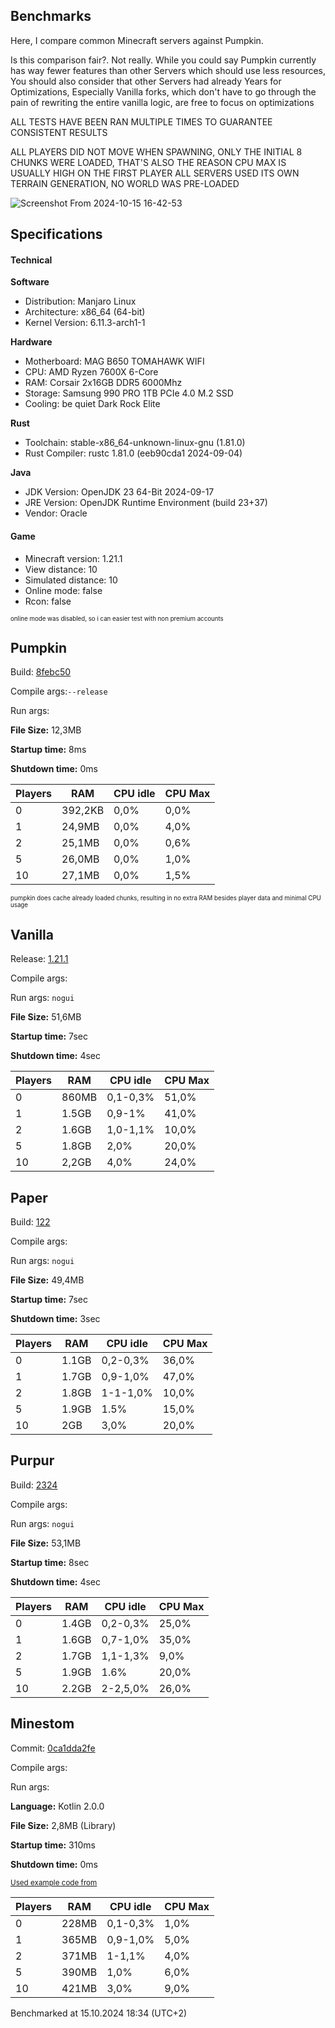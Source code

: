 ## Benchmarks

Here, I compare common Minecraft servers against Pumpkin.

Is this comparison fair?. Not really. While you could say Pumpkin currently has way fewer features than other Servers which should use less resources, You should also consider that other Servers had already Years for
Optimizations, Especially Vanilla forks, which don't have to go through the pain of rewriting the entire vanilla logic, are free to focus on optimizations

ALL TESTS HAVE BEEN RAN MULTIPLE TIMES TO GUARANTEE CONSISTENT RESULTS

ALL PLAYERS DID NOT MOVE WHEN SPAWNING, ONLY THE INITIAL 8 CHUNKS WERE LOADED, THAT'S ALSO THE REASON CPU MAX IS USUALLY HIGH ON THE FIRST PLAYER
ALL SERVERS USED ITS OWN TERRAIN GENERATION, NO WORLD WAS PRE-LOADED

![Screenshot From 2024-10-15 16-42-53](https://github.com/user-attachments/assets/e08fbb00-42fe-4479-a03b-11bb6886c91a)

## Specifications

#### Technical

**Software**

- Distribution: Manjaro Linux
- Architecture: x86_64 (64-bit)
- Kernel Version: 6.11.3-arch1-1

**Hardware**

- Motherboard: MAG B650 TOMAHAWK WIFI
- CPU: AMD Ryzen 7600X 6-Core
- RAM: Corsair 2x16GB DDR5 6000Mhz
- Storage: Samsung 990 PRO 1TB PCIe 4.0 M.2 SSD
- Cooling: be quiet Dark Rock Elite

**Rust**

- Toolchain: stable-x86_64-unknown-linux-gnu (1.81.0)
- Rust Compiler: rustc 1.81.0 (eeb90cda1 2024-09-04)

**Java**

- JDK Version: OpenJDK 23 64-Bit 2024-09-17
- JRE Version: OpenJDK Runtime Environment (build 23+37)
- Vendor: Oracle

#### Game

- Minecraft version: 1.21.1
- View distance: 10
- Simulated distance: 10
- Online mode: false
- Rcon: false

<sub><sup>online mode was disabled, so i can easier test with non premium accounts</sup></sub>

## Pumpkin

Build: [8febc50](https://github.com/Snowiiii/Pumpkin/commit/8febc5035d5611558c13505b7724e6ca284e0ada)

Compile args:`--release`

Run args:

**File Size:** 12,3MB

**Startup time:** 8ms

**Shutdown time:** 0ms

| Players | RAM     | CPU idle | CPU Max |
| ------- | ------- | -------- | ------- |
| 0       | 392,2KB | 0,0%     | 0,0%    |
| 1       | 24,9MB  | 0,0%     | 4,0%    |
| 2       | 25,1MB  | 0,0%     | 0,6%    |
| 5       | 26,0MB  | 0,0%     | 1,0%    |
| 10      | 27,1MB  | 0,0%     | 1,5%    |

<sub><sup>pumpkin does cache already loaded chunks, resulting in no extra RAM besides player data and minimal CPU usage</sup></sub>

## Vanilla

Release: [1.21.1](https://piston-data.mojang.com/v1/objects/59353fb40c36d304f2035d51e7d6e6baa98dc05c/server.jar)

Compile args:

Run args: `nogui`

**File Size:** 51,6MB

**Startup time:** 7sec

**Shutdown time:** 4sec

| Players | RAM   | CPU idle | CPU Max |
| ------- | ----- | -------- | ------- |
| 0       | 860MB | 0,1-0,3% | 51,0%   |
| 1       | 1.5GB | 0,9-1%   | 41,0%   |
| 2       | 1.6GB | 1,0-1,1% | 10,0%   |
| 5       | 1.8GB | 2,0%     | 20,0%   |
| 10      | 2,2GB | 4,0%     | 24,0%   |

## Paper

Build: [122](https://api.papermc.io/v2/projects/paper/versions/1.21.1/builds/122/downloads/paper-1.21.1-122.jar)

Compile args:

Run args: `nogui`

**File Size:** 49,4MB

**Startup time:** 7sec

**Shutdown time:** 3sec

| Players | RAM   | CPU idle | CPU Max |
| ------- | ----- | -------- | ------- |
| 0       | 1.1GB | 0,2-0,3% | 36,0%   |
| 1       | 1.7GB | 0,9-1,0% | 47,0%   |
| 2       | 1.8GB | 1-1-1,0% | 10,0%   |
| 5       | 1.9GB | 1.5%     | 15,0%   |
| 10      | 2GB   | 3,0%     | 20,0%   |

## Purpur

Build: [2324](https://api.purpurmc.org/v2/purpur/1.21.1/2324/download)

Compile args:

Run args: `nogui`

**File Size:** 53,1MB

**Startup time:** 8sec

**Shutdown time:** 4sec

| Players | RAM   | CPU idle | CPU Max |
| ------- | ----- | -------- | ------- |
| 0       | 1.4GB | 0,2-0,3% | 25,0%   |
| 1       | 1.6GB | 0,7-1,0% | 35,0%   |
| 2       | 1.7GB | 1,1-1,3% | 9,0%    |
| 5       | 1.9GB | 1.6%     | 20,0%   |
| 10      | 2.2GB | 2-2,5,0% | 26,0%   |

## Minestom

Commit: [0ca1dda2fe](https://github.com/Minestom/Minestom/commit/0ca1dda2fe11390a1b89a228bbe7bf78fefc73e1)

Compile args:

Run args:

**Language:** Kotlin 2.0.0

**File Size:** 2,8MB (Library)

**Startup time:** 310ms

**Shutdown time:** 0ms

<sub>[Used example code from](https://minestom.net/docs/setup/your-first-server)</sub>

| Players | RAM   | CPU idle | CPU Max |
| ------- | ----- | -------- | ------- |
| 0       | 228MB | 0,1-0,3% | 1,0%    |
| 1       | 365MB | 0,9-1,0% | 5,0%    |
| 2       | 371MB | 1-1,1%   | 4,0%    |
| 5       | 390MB | 1,0%     | 6,0%    |
| 10      | 421MB | 3,0%     | 9,0%    |

Benchmarked at 15.10.2024 18:34 (UTC+2)

